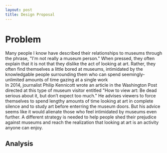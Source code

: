 ```yaml
---
layout: post
title: Design Proposal
---
```


# **Problem**
Many people I know have described their relationships to museums through the phrase, "I'm not really a museum person." When pressed, they often explain that it is not that they dislike the act of looking at art. Rather, they often find themselves a little bored at museums, intimidated by the knowledgable people surrounding them who can spend seemingly-unlimited amounts of time gazing at a single work\
  In 2014, journalist Philip Kennicott wrote an article in the Washington Post directed at this type of museum visitor entitled "How to view art: Be dead serious about it, but don’t expect too much." He advises viewers to force themselves to spend lengthy amounts of time looking at art in complete silence and to study art before enterring the museum doors. But his advice seems like it would alienate those who feel intimidated by museums even further. A different strategy is needed to help people shed their prejudice against museums and reach the realization that looking at art is an activity anyone can enjoy. 
## **Analysis**
